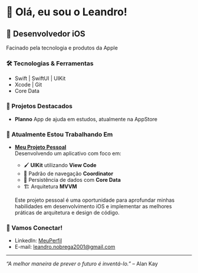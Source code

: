# 👋 Olá, eu sou o Leandro!

## 🚀 Desenvolvedor iOS

Facinado pela tecnologia e produtos da Apple

### 🛠️ Tecnologias & Ferramentas

- Swift | SwiftUI | UIKit
- Xcode | Git 
- Core Data 

### 📱 Projetos Destacados

- **Planno**
  App de ajuda em estudos, atualmente na AppStore

### 🌟 Atualmente Estou Trabalhando Em

- **[Meu Projeto Pessoal](link-do-projeto)**<br>
  Desenvolvendo um aplicativo com foco em:

  - 🖌️ **UIKit** utilizando **View Code**
  - 🎯 Padrão de navegação **Coordinator**
  - 💾 Persistência de dados com **Core Data**
  - 🏗️ Arquitetura **MVVM**

  Este projeto pessoal é uma oportunidade para aprofundar minhas habilidades em desenvolvimento iOS e implementar as melhores práticas de arquitetura e design de código.


### 🤝 Vamos Conectar!

- LinkedIn: [MeuPerfil](https://www.linkedin.com/in/leandro-da-nóbrega-silva-3a7b121aa/)
- E-mail: leandro.nobrega2001@gmail.com

---

*“A melhor maneira de prever o futuro é inventá-lo.”* – Alan Kay
<!---
29102001/29102001 is a ✨ special ✨ repository because its `README.md` (this file) appears on your GitHub profile.
You can click the Preview link to take a look at your changes.
--->
